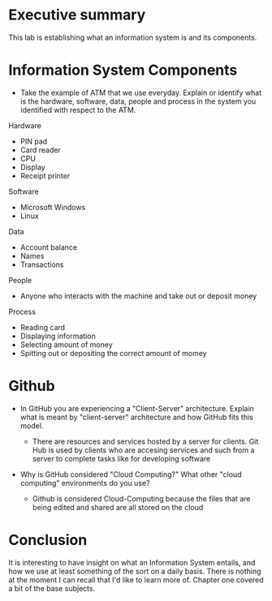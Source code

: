 
# Executive summary
This lab is establishing what an information system is and its components.

# Information System Components  

* Take the example of ATM that we use everyday. Explain or identify what is the hardware, software, data, people and process in the system you identified with respect to the ATM.

Hardware 
* PIN pad 
* Card reader 
* CPU 
* Display 
* Receipt printer

Software
* Microsoft Windows 
* Linux

Data 
* Account balance
* Names
* Transactions

People 
* Anyone who interacts with the machine and take out or deposit money

Process 
* Reading card
* Displaying information
* Selecting amount of money
* Spitting out or depositing the correct amount of momey

# Github

* In GitHub you are experiencing a "Client-Server" architecture.  Explain what is meant by "client-server" architecture and how GitHub fits this model. 
  * There are resources and services hosted by a server for clients. Git Hub is used by clients who are accesing services and such from a server to complete tasks like for developing software

* Why is GitHub considered "Cloud Computing?" What other "cloud computing" environments do you use?
  * Github is considered Cloud-Computing because the files that are being edited and shared are all stored on the cloud 

# Conclusion
It is interesting to have insight on what an Information System entails, and how we use at least something of the sort on a daily basis. There is nothing at the moment I can recall that I'd like to learn more of. Chapter one covered a bit of the base subjects.
